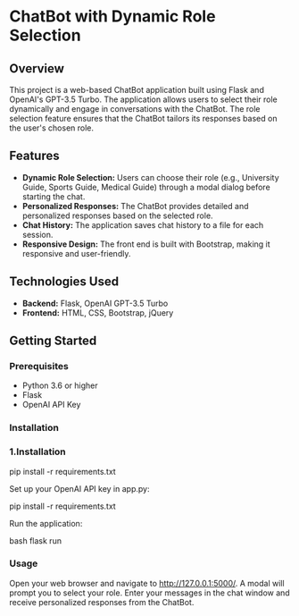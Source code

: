# ChatBot with Dynamic Role Selection

## Overview

This project is a web-based ChatBot application built using Flask and OpenAI's GPT-3.5 Turbo. The application allows users to select their role dynamically and engage in conversations with the ChatBot. The role selection feature ensures that the ChatBot tailors its responses based on the user's chosen role.

## Features

- **Dynamic Role Selection:** Users can choose their role (e.g., University Guide, Sports Guide, Medical Guide) through a modal dialog before starting the chat.
- **Personalized Responses:** The ChatBot provides detailed and personalized responses based on the selected role.
- **Chat History:** The application saves chat history to a file for each session.
- **Responsive Design:** The front end is built with Bootstrap, making it responsive and user-friendly.

## Technologies Used

- **Backend:** Flask, OpenAI GPT-3.5 Turbo
- **Frontend:** HTML, CSS, Bootstrap, jQuery

## Getting Started

### Prerequisites

- Python 3.6 or higher
- Flask
- OpenAI API Key

### Installation

### 1.Installation

pip install -r requirements.txt


Set up your OpenAI API key in app.py:

pip install -r requirements.txt


Run the application:

bash
flask run

### Usage
Open your web browser and navigate to http://127.0.0.1:5000/.
A modal will prompt you to select your role.
Enter your messages in the chat window and receive personalized responses from the ChatBot.
